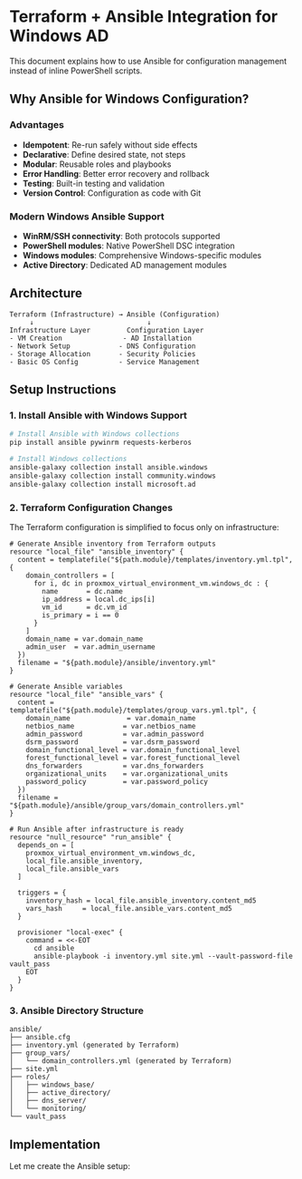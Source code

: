 # Terraform + Ansible Integration for Windows AD

This document explains how to use Ansible for configuration management instead of inline PowerShell scripts.

## Why Ansible for Windows Configuration?

### Advantages
- **Idempotent**: Re-run safely without side effects
- **Declarative**: Define desired state, not steps
- **Modular**: Reusable roles and playbooks
- **Error Handling**: Better error recovery and rollback
- **Testing**: Built-in testing and validation
- **Version Control**: Configuration as code with Git

### Modern Windows Ansible Support
- **WinRM/SSH connectivity**: Both protocols supported
- **PowerShell modules**: Native PowerShell DSC integration  
- **Windows modules**: Comprehensive Windows-specific modules
- **Active Directory**: Dedicated AD management modules

## Architecture

```
Terraform (Infrastructure) → Ansible (Configuration)
     ↓                            ↓
Infrastructure Layer         Configuration Layer
- VM Creation               - AD Installation
- Network Setup            - DNS Configuration  
- Storage Allocation       - Security Policies
- Basic OS Config          - Service Management
```

## Setup Instructions

### 1. Install Ansible with Windows Support

```bash
# Install Ansible with Windows collections
pip install ansible pywinrm requests-kerberos

# Install Windows collections
ansible-galaxy collection install ansible.windows
ansible-galaxy collection install community.windows
ansible-galaxy collection install microsoft.ad
```

### 2. Terraform Configuration Changes

The Terraform configuration is simplified to focus only on infrastructure:

```hcl
# Generate Ansible inventory from Terraform outputs
resource "local_file" "ansible_inventory" {
  content = templatefile("${path.module}/templates/inventory.yml.tpl", {
    domain_controllers = [
      for i, dc in proxmox_virtual_environment_vm.windows_dc : {
        name       = dc.name
        ip_address = local.dc_ips[i]
        vm_id      = dc.vm_id
        is_primary = i == 0
      }
    ]
    domain_name = var.domain_name
    admin_user  = var.admin_username
  })
  filename = "${path.module}/ansible/inventory.yml"
}

# Generate Ansible variables
resource "local_file" "ansible_vars" {
  content = templatefile("${path.module}/templates/group_vars.yml.tpl", {
    domain_name              = var.domain_name
    netbios_name            = var.netbios_name
    admin_password          = var.admin_password
    dsrm_password           = var.dsrm_password
    domain_functional_level = var.domain_functional_level
    forest_functional_level = var.forest_functional_level
    dns_forwarders          = var.dns_forwarders
    organizational_units    = var.organizational_units
    password_policy         = var.password_policy
  })
  filename = "${path.module}/ansible/group_vars/domain_controllers.yml"
}

# Run Ansible after infrastructure is ready
resource "null_resource" "run_ansible" {
  depends_on = [
    proxmox_virtual_environment_vm.windows_dc,
    local_file.ansible_inventory,
    local_file.ansible_vars
  ]

  triggers = {
    inventory_hash = local_file.ansible_inventory.content_md5
    vars_hash     = local_file.ansible_vars.content_md5
  }

  provisioner "local-exec" {
    command = <<-EOT
      cd ansible
      ansible-playbook -i inventory.yml site.yml --vault-password-file vault_pass
    EOT
  }
}
```

### 3. Ansible Directory Structure

```
ansible/
├── ansible.cfg
├── inventory.yml (generated by Terraform)
├── group_vars/
│   └── domain_controllers.yml (generated by Terraform)
├── site.yml
├── roles/
│   ├── windows_base/
│   ├── active_directory/
│   ├── dns_server/
│   └── monitoring/
└── vault_pass
```

## Implementation

Let me create the Ansible setup:
